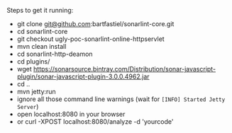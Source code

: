 Steps to get it running:
* git clone git@github.com:bartfastiel/sonarlint-core.git
* cd sonarlint-core
* git checkout ugly-poc-sonarlint-online-httpservlet
* mvn clean install
* cd sonarlint-http-deamon
* cd plugins/
* wget https://sonarsource.bintray.com/Distribution/sonar-javascript-plugin/sonar-javascript-plugin-3.0.0.4962.jar
* cd ..
* mvn jetty:run
* ignore all those command line warnings (wait for `[INFO] Started Jetty Server`)
* open localhost:8080 in your browser
* or curl -XPOST localhost:8080/analyze -d 'yourcode'

